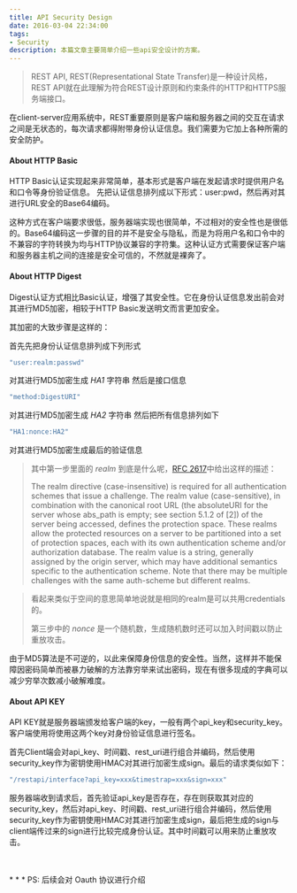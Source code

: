 ```yaml
---
title: API Security Design
date: 2016-03-04 22:34:00
tags:
- Security
description: 本篇文章主要简单介绍一些api安全设计的方案。
---
```


> REST API, REST(Representational State Transfer)是一种设计风格，REST API就在此理解为符合REST设计原则和约束条件的HTTP和HTTPS服务端接口。

在client-server应用系统中，REST重要原则是客户端和服务器之间的交互在请求之间是无状态的，每次请求都得附带身份认证信息。我们需要为它加上各种所需的安全防护。

#### About HTTP Basic

HTTP Basic认证实现起来非常简单，基本形式是客户端在发起请求时提供用户名和口令等身份验证信息。
先把认证信息排列成以下形式：user:pwd，然后再对其进行URL安全的Base64编码。
    
这种方式在客户端要求很低，服务器端实现也很简单，不过相对的安全性也是很低的。Base64编码这一步骤的目的并不是安全与隐私，而是为将用户名和口令中的不兼容的字符转换为均与HTTP协议兼容的字符集。这种认证方式需要保证客户端和服务器主机之间的连接是安全可信的，不然就是裸奔了。

#### About HTTP Digest

Digest认证方式相比Basic认证，增强了其安全性。它在身份认证信息发出前会对其进行MD5加密，相较于HTTP Basic发送明文而言更加安全。

其加密的大致步骤是这样的：

首先先把身份认证信息排列成下列形式
```ruby
"user:realm:passwd"
```
对其进行MD5加密生成 *HA1* 字符串
然后是接口信息
```ruby
"method:DigestURI"
```
对其进行MD5加密生成 *HA2* 字符串
然后把所有信息排列如下
```ruby
"HA1:nonce:HA2"
```
对其进行MD5加密生成最后的验证信息

> 其中第一步里面的 *realm* 到底是什么呢，[RFC 2617](http://tools.ietf.org/html/rfc2617#page-3)中给出这样的描述：
> 
> The realm directive (case-insensitive) is required for all
   authentication schemes that issue a challenge. The realm value
   (case-sensitive), in combination with the canonical root URL (the
   absoluteURI for the server whose abs_path is empty; see section 5.1.2
   of [2]) of the server being accessed, defines the protection space.
   These realms allow the protected resources on a server to be
   partitioned into a set of protection spaces, each with its own
   authentication scheme and/or authorization database. The realm value
   is a string, generally assigned by the origin server, which may have
   additional semantics specific to the authentication scheme. Note that
   there may be multiple challenges with the same auth-scheme but
   different realms.

> 看起来类似于空间的意思简单地说就是相同的realm是可以共用credentials的。
> 
> 第三步中的 *nonce* 是一个随机数，生成随机数时还可以加入时间戳以防止重放攻击。

由于MD5算法是不可逆的，以此来保障身份信息的安全性。当然，这样并不能保障因密码简单而被暴力破解的方法靠穷举来试出密码，现在有很多现成的字典可以减少穷举次数减小破解难度。

#### About API KEY

API KEY就是服务器端颁发给客户端的key，一般有两个api_key和security_key。客户端使用将使用这两个key对身份验证信息进行签名。

首先Client端会对api_key、时间戳、rest_uri进行组合并编码，然后使用security_key作为密钥使用HMAC对其进行加密生成sign。最后的请求类似如下：
```ruby
"/restapi/interface?api_key=xxx&timestrap=xxx&sign=xxx"
```

服务器端收到请求后，首先验证api_key是否存在，存在则获取其对应的security_key，然后对api_key、时间戳、rest_uri进行组合并编码，然后使用security_key作为密钥使用HMAC对其进行加密生成sign，最后把生成的sign与client端传过来的sign进行比较完成身份认证。其中时间戳可以用来防止重放攻击。

<br /> 
<br /> 
*  *  *
PS: 后续会对 Oauth 协议进行介绍